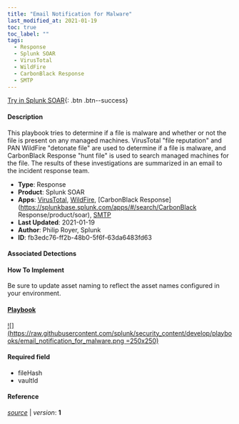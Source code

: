 ```yaml
---
title: "Email Notification for Malware"
last_modified_at: 2021-01-19
toc: true
toc_label: ""
tags:
  - Response
  - Splunk SOAR
  - VirusTotal
  - WildFire
  - CarbonBlack Response
  - SMTP
---
```


[Try in Splunk SOAR](https://www.splunk.com/en_us/software/splunk-security-orchestration-and-automation.html){: .btn .btn--success}

#### Description

This playbook tries to determine if a file is malware and whether or not the file is present on any managed machines. VirusTotal &#34;file reputation&#34; and PAN WildFire &#34;detonate file&#34; are used to determine if a file is malware, and CarbonBlack Response &#34;hunt file&#34; is used to search managed machines for the file. The results of these investigations are summarized in an email to the incident response team.

- **Type**: Response
- **Product**: Splunk SOAR
- **Apps**: [VirusTotal](https://splunkbase.splunk.com/apps/#/search/VirusTotal/product/soar), [WildFire](https://splunkbase.splunk.com/apps/#/search/WildFire/product/soar), [CarbonBlack Response](https://splunkbase.splunk.com/apps/#/search/CarbonBlack Response/product/soar), [SMTP](https://splunkbase.splunk.com/apps/#/search/SMTP/product/soar)
- **Last Updated**: 2021-01-19
- **Author**: Philip Royer, Splunk
- **ID**: fb3edc76-ff2b-48b0-5f6f-63da6483fd63

#### Associated Detections


#### How To Implement
Be sure to update asset naming to reflect the asset names configured in your environment.

#### [Playbook](https://splunk.github.io/soar-playbook-viewer/?playbook=https://raw.githubusercontent.com/phantomcyber/playbooks/latest/email_notification_for_malware.json)

[![](https://raw.githubusercontent.com/splunk/security_content/develop/playbooks/email_notification_for_malware.png =250x250)](https://splunk.github.io/soar-playbook-viewer/?playbook=https://raw.githubusercontent.com/phantomcyber/playbooks/latest/email_notification_for_malware.json)

#### Required field
* fileHash
* vaultId


#### Reference



[*source*](https://github.com/splunk/security_content/tree/develop/playbooks/email_notification_for_malware.yml) \| *version*: **1**